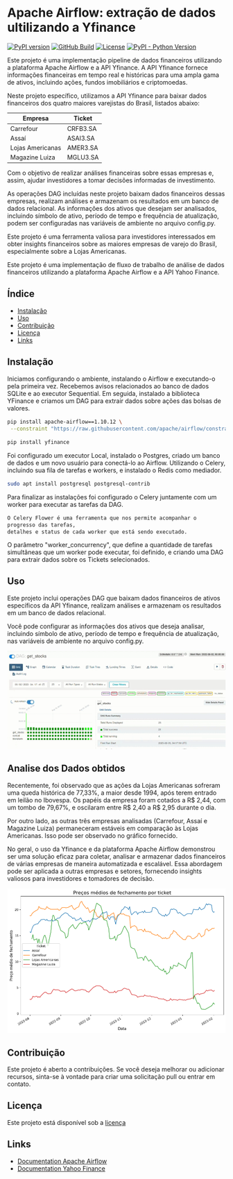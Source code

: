# Apache Airflow: extração de dados ultilizando a Yfinance  

[![PyPI version](https://badge.fury.io/py/apache-airflow.svg)](https://badge.fury.io/py/apache-airflow)
[![GitHub Build](https://github.com/apache/airflow/workflows/CI%20Build/badge.svg)](https://github.com/apache/airflow/actions)
[![License](http://img.shields.io/:license-Apache%202-blue.svg)](http://www.apache.org/licenses/LICENSE-2.0.txt)
[![PyPI - Python Version](https://img.shields.io/pypi/pyversions/apache-airflow.svg)](https://pypi.org/project/apache-airflow/)

Este projeto é uma implementação pipeline de dados financeiros utilizando a plataforma Apache Airflow e a API Yfinance. A API Yfinance fornece informações financeiras em tempo real e históricas para uma ampla gama de ativos, incluindo ações, fundos imobiliários e criptomoedas.

Neste projeto específico, utilizamos a API Yfinance para baixar dados financeiros dos quatro maiores varejistas do Brasil, listados abaixo:

    
| Empresa      | Ticket         |
| ------------ | -------------- |
| Carrefour    | CRFB3.SA       |
| Assaí        | ASAI3.SA       |
| Lojas Americanas    | AMER3.SA       |
| Magazine Luiza        | MGLU3.SA       |

Com o objetivo de realizar análises financeiras sobre essas empresas e, assim, ajudar investidores a tomar decisões informadas de investimento.

As operações DAG incluídas neste projeto baixam dados financeiros dessas empresas, realizam análises e armazenam os resultados em um banco de dados relacional. As informações dos ativos que desejam ser analisados, incluindo símbolo de ativo, período de tempo e frequência de atualização, podem ser configuradas nas variáveis de ambiente no arquivo config.py.

Este projeto é uma ferramenta valiosa para investidores interessados em obter insights financeiros sobre as maiores empresas de varejo do Brasil, especialmente sobre a Lojas Americanas.

Este projeto é uma implementação de fluxo de trabalho de análise de dados financeiros utilizando a plataforma Apache Airflow e a API Yahoo Finance.

## Índice

- [Instalação](#instalação)
- [Uso](#uso)
- [Contribuição](#contribuição)
- [Licença](#licença)
- [Links](#links)


## Instalação

Iniciamos configurando o ambiente, instalando o Airflow e executando-o pela primeira vez. Recebemos avisos relacionados ao banco de dados SQLite e ao executor Sequential. Em seguida, instalado a biblioteca YFinance e criamos um DAG para extrair dados sobre ações das bolsas de valores.

```bash
pip install apache-airflow==1.10.12 \
 --constraint "https://raw.githubusercontent.com/apache/airflow/constraints-1.10.12/constraints-3.7.txt"
```

```bash
pip install yfinance
```

Foi configurado um executor Local, instalado o Postgres, criado um banco de dados e um novo usuário para conectá-lo ao Airflow. Utilizando o Celery, incluindo sua fila de tarefas e workers, e instalado o Redis como mediador. 
```bash
sudo apt install postgresql postgresql-contrib
```

Para finalizar as instalações foi configurado o Celery juntamente com um worker para executar as tarefas da DAG.
```
O Celery Flower é uma ferramenta que nos permite acompanhar o progresso das tarefas, 
detalhes e status de cada worker que está sendo executado. 
```



O parâmetro "worker_concurrency", que define a quantidade de tarefas simultâneas que um worker pode executar, foi definido, e criando uma DAG para extrair dados sobre os Tickets selecionados.

## Uso

Este projeto inclui operações DAG que baixam dados financeiros de ativos específicos da API Yfinance, realizam análises e armazenam os resultados em um banco de dados relacional.

Você pode configurar as informações dos ativos que deseja analisar, incluindo símbolo de ativo, período de tempo e frequência de atualização, nas variáveis de ambiente no arquivo config.py.

![](img/airflow.pipeline.gif)

## Analise dos Dados obtidos 

Recentemente, foi observado que as ações da Lojas Americanas sofreram uma queda histórica de 77,33%, a maior desde 1994, após terem entrado em leilão no Ibovespa. Os papéis da empresa foram cotados a R$ 2,44, com um tombo de 79,67%, e oscilaram entre R$ 2,40 a R$ 2,95 durante o dia.

Por outro lado, as outras três empresas analisadas (Carrefour, Assaí e Magazine Luiza) permaneceram estáveis em comparação às Lojas Americanas. Isso pode ser observado no gráfico fornecido.

No geral, o uso da Yfinance e da plataforma Apache Airflow demonstrou ser uma solução eficaz para coletar, analisar e armazenar dados financeiros de várias empresas de maneira automatizada e escalável. Essa abordagem pode ser aplicada a outras empresas e setores, fornecendo insights valiosos para investidores e tomadores de decisão.

![](img/output.png)


## Contribuição

Este projeto é aberto a contribuições. Se você deseja melhorar ou adicionar recursos, sinta-se à vontade para criar uma solicitação pull ou entrar em contato.

## Licença

Este projeto está disponível sob a [licença](https://www.apache.org/licenses/LICENSE-2.0)

## Links

- [Documentation Apache Airflow](https://airflow.apache.org/docs/stable/)
- [Documentation Yahoo Finance](https://python-yahoofinance.readthedocs.io/en/latest/)

